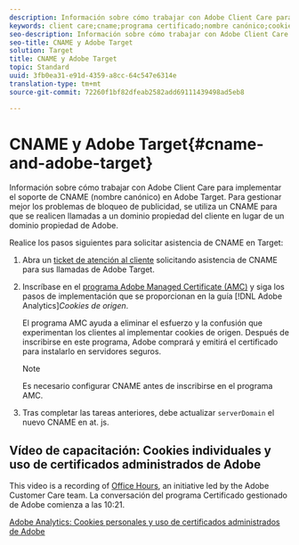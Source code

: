 ```yaml
---
description: Información sobre cómo trabajar con Adobe Client Care para implementar el soporte de CNAME (nombre canónico) en Adobe Target.
keywords: client care;cname;programa certificado;nombre canónico;cookies;certificado
seo-description: Información sobre cómo trabajar con Adobe Client Care para implementar el soporte de CNAME (nombre canónico) en Adobe Target.
seo-title: CNAME y Adobe Target
solution: Target
title: CNAME y Adobe Target
topic: Standard
uuid: 3fb0ea31-e91d-4359-a8cc-64c547e6314e
translation-type: tm+mt
source-git-commit: 72260f1bf82dfeab2582add69111439498ad5eb8

---
```



# CNAME y Adobe Target{#cname-and-adobe-target}

Información sobre cómo trabajar con Adobe Client Care para implementar el soporte de CNAME (nombre canónico) en Adobe Target. Para gestionar mejor los problemas de bloqueo de publicidad, se utiliza un CNAME para que se realicen llamadas a un dominio propiedad del cliente en lugar de un dominio propiedad de Adobe.

Realice los pasos siguientes para solicitar asistencia de CNAME en Target:

1. Abra un  [ticket de atención al cliente](../../cmp-resources-and-contact-information.md#reference_ACA3391A00EF467B87930A450050077C) solicitando asistencia de CNAME para sus llamadas de Adobe Target.
1. Inscríbase en el [programa Adobe Managed Certificate (AMC)](https://marketing.adobe.com/resources/help/en_US/whitepapers/first_party_cookies/adobe_managed_cert_pgm.html) y siga los pasos de implementación que se proporcionan en la guía [!DNL Adobe Analytics]*Cookies de origen*.

   El programa AMC ayuda a eliminar el esfuerzo y la confusión que experimentan los clientes al implementar cookies de origen. Después de inscribirse en este programa, Adobe comprará y emitirá el certificado para instalarlo en servidores seguros.

   >[!NOTE]
   >
   >Es necesario configurar CNAME antes de inscribirse en el programa AMC.

1. Tras completar las tareas anteriores, debe actualizar `serverDomain` el nuevo CNAME en at. js.

## Vídeo de capacitación: Cookies individuales y uso de certificados administrados de Adobe

This video is a recording of [Office Hours](/help/cmp-resources-and-contact-information.md#concept_58EA30379D3B48C4848BA2A8C464A5B7), an initiative led by the Adobe Customer Care team. La conversación del programa Certificado gestionado de Adobe comienza a las 10:21.

[Adobe Analytics: Cookies personales y uso de certificados administrados de Adobe](https://helpx.adobe.com/customer-care-office-hours/analytics/first-party-cookies-adobe-managed-certificates.html)
